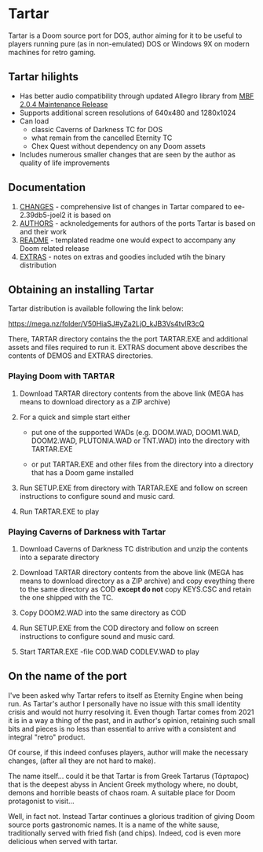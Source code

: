 # Tartar

Tartar is a Doom source port for DOS, author aiming for it to be useful
to players running pure (as in non-emulated) DOS or Windows 9X on modern 
machines for retro gaming. 

## Tartar hilights

- Has better audio compatibility through updated Allegro library 
  from [MBF 2.0.4 Maintenance Release](https://www.vogons.org/viewtopic.php?f=24&t=40857)
- Supports additional screen resolutions of 640x480 and 1280x1024
- Can load
    - classic Caverns of Darkness TC for DOS
    - what remain from the cancelled Eternity TC
    - Chex Quest without dependency on any Doom assets
- Includes numerous smaller changes that are seen by the author as 
  quality of life improvements 

## Documentation

1. [CHANGES](doc/changes.md) - comprehensive list of changes in Tartar 
                               compared to ee-2.39db5-joel2 it is based on
2. [AUTHORS](doc/authors.md) - acknoledgements for authors of the ports Tartar 
                               is based on and their work
3. [README](doc/TARTAR.TXT)  - templated readme one would expect to accompany 
                               any Doom related release
4. [EXTRAS](doc/extras.md)   - notes on extras and goodies included wtih the
                               binary distribution 

## Obtaining an installing Tartar

Tartar distribution is available following the link below:

<https://mega.nz/folder/V50HiaSJ#yZa2LjO_kJB3Vs4tvlR3cQ>

There, TARTAR directory contains the the port TARTAR.EXE and additional 
assets and files required to run it. EXTRAS document above describes the
contents of DEMOS and EXTRAS directories.

### Playing Doom with TARTAR

1. Download TARTAR directory contents from the above link
   (MEGA has means to download directory as a ZIP archive)

2. For a quick and simple start either 

   - put one of the supported WADs (e.g. DOOM.WAD, DOOM1.WAD,
     DOOM2.WAD, PLUTONIA.WAD or TNT.WAD) into the directory
     with TARTAR.EXE 
   
   - or put TARTAR.EXE and other files from the directory into 
     a directory that has a Doom game installed  
  
3. Run SETUP.EXE from directory with TARTAR.EXE and follow
   on screen instructions to configure sound and music card.

4. Run TARTAR.EXE to play 

### Playing Caverns of Darkness with Tartar

1. Download Caverns of Darkness TC distribution and unzip
   the contents into a separate directory

2. Download TARTAR directory contents from the above link
   (MEGA has means to download directory as a ZIP archive)
   and copy eveything there to the same directory as COD
   **except do not** copy KEYS.CSC and retain the one shipped 
   with the TC.

3. Copy DOOM2.WAD into the same directory as COD

4. Run SETUP.EXE from the COD directory and follow
   on screen instructions to configure sound and music card.

5. Start TARTAR.EXE -file COD.WAD CODLEV.WAD to play

## On the name of the port

I've been asked why Tartar refers to itself as Eternity Engine when
being run. As Tartar's author I personally have no issue with this small
identity crisis and would not hurry resolving it. Even though Tartar comes
from 2021 it is in a way a thing of the past, and in author's opinion,
retaining such small bits and pieces is no less than essential 
to arrive with a consistent and integral "retro" product.

Of course, if this indeed confuses players, author will make the necessary changes,
(after all they are not hard to make).

The name itself... could it be that Tartar is from Greek Tartarus 
(Τάρταρος) that is the deepest abyss in Ancient Greek mythology where,
no doubt, demons and horrible beasts of chaos roam. A suitable place
for Doom protagonist to visit...  

Well, in fact not. Instead Tartar continues a glorious tradition of giving Doom 
source ports gastronomic names. It is a name of the white sause, 
traditionally served with fried fish (and chips). Indeed, cod is even more delicious 
when served with tartar.

